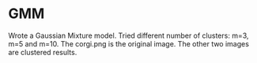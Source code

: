 # GMM
Wrote a Gaussian Mixture model. Tried different number of clusters: m=3, m=5 and m=10. The corgi.png is the original image. The other two images are clustered results.
